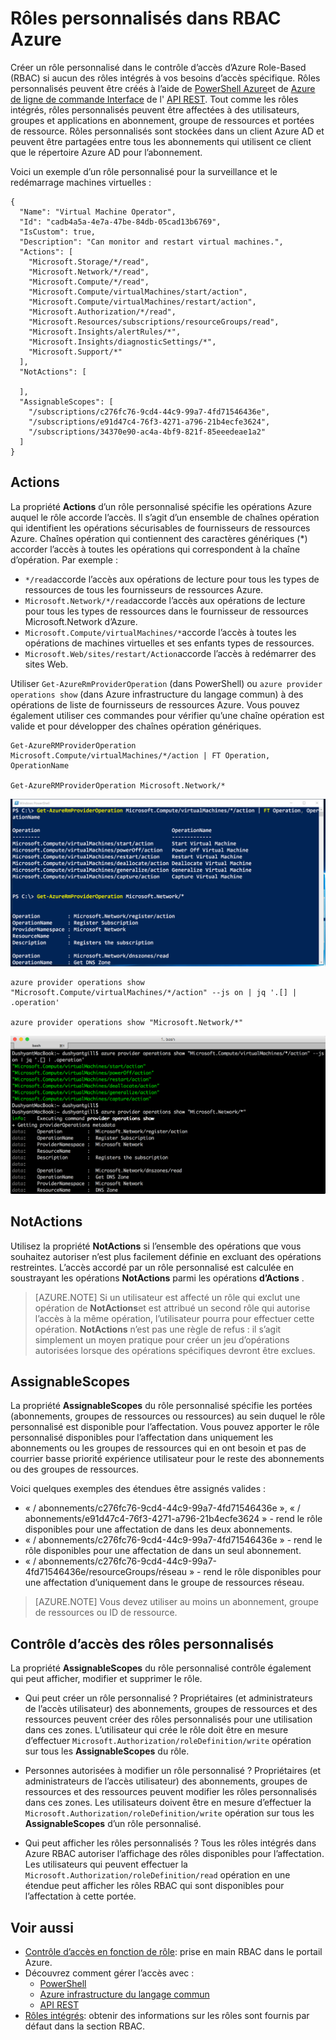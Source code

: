 <properties
    pageTitle="Rôles personnalisés dans Azure RBAC | Microsoft Azure"
    description="Découvrez comment définir des rôles personnalisés avec un contrôle d’accès Azure Role-Based pour la gestion des identités plus précise dans votre abonnement Azure."
    services="active-directory"
    documentationCenter=""
    authors="kgremban"
    manager="kgremban"
    editor=""/>

<tags
    ms.service="active-directory"
    ms.devlang="na"
    ms.topic="article"
    ms.tgt_pltfrm="na"
    ms.workload="identity"
    ms.date="07/25/2016"
    ms.author="kgremban"/>


# <a name="custom-roles-in-azure-rbac"></a>Rôles personnalisés dans RBAC Azure


Créer un rôle personnalisé dans le contrôle d’accès d’Azure Role-Based (RBAC) si aucun des rôles intégrés à vos besoins d’accès spécifique. Rôles personnalisés peuvent être créés à l’aide de [PowerShell Azure](role-based-access-control-manage-access-powershell.md)et de [Azure de ligne de commande Interface](role-based-access-control-manage-access-azure-cli.md) de l' [API REST](role-based-access-control-manage-access-rest.md). Tout comme les rôles intégrés, rôles personnalisés peuvent être affectées à des utilisateurs, groupes et applications en abonnement, groupe de ressources et portées de ressource. Rôles personnalisés sont stockées dans un client Azure AD et peuvent être partagées entre tous les abonnements qui utilisent ce client que le répertoire Azure AD pour l’abonnement.

Voici un exemple d’un rôle personnalisé pour la surveillance et le redémarrage machines virtuelles :

```
{
  "Name": "Virtual Machine Operator",
  "Id": "cadb4a5a-4e7a-47be-84db-05cad13b6769",
  "IsCustom": true,
  "Description": "Can monitor and restart virtual machines.",
  "Actions": [
    "Microsoft.Storage/*/read",
    "Microsoft.Network/*/read",
    "Microsoft.Compute/*/read",
    "Microsoft.Compute/virtualMachines/start/action",
    "Microsoft.Compute/virtualMachines/restart/action",
    "Microsoft.Authorization/*/read",
    "Microsoft.Resources/subscriptions/resourceGroups/read",
    "Microsoft.Insights/alertRules/*",
    "Microsoft.Insights/diagnosticSettings/*",
    "Microsoft.Support/*"
  ],
  "NotActions": [

  ],
  "AssignableScopes": [
    "/subscriptions/c276fc76-9cd4-44c9-99a7-4fd71546436e",
    "/subscriptions/e91d47c4-76f3-4271-a796-21b4ecfe3624",
    "/subscriptions/34370e90-ac4a-4bf9-821f-85eeedeae1a2"
  ]
}
```
## <a name="actions"></a>Actions
La propriété **Actions** d’un rôle personnalisé spécifie les opérations Azure auquel le rôle accorde l’accès. Il s’agit d’un ensemble de chaînes opération qui identifient les opérations sécurisables de fournisseurs de ressources Azure. Chaînes opération qui contiennent des caractères génériques (\*) accorder l’accès à toutes les opérations qui correspondent à la chaîne d’opération. Par exemple :

-   `*/read`accorde l’accès aux opérations de lecture pour tous les types de ressources de tous les fournisseurs de ressources Azure.
-   `Microsoft.Network/*/read`accorde l’accès aux opérations de lecture pour tous les types de ressources dans le fournisseur de ressources Microsoft.Network d’Azure.
-   `Microsoft.Compute/virtualMachines/*`accorde l’accès à toutes les opérations de machines virtuelles et ses enfants types de ressources.
-   `Microsoft.Web/sites/restart/Action`accorde l’accès à redémarrer des sites Web.

Utiliser `Get-AzureRmProviderOperation` (dans PowerShell) ou `azure provider operations show` (dans Azure infrastructure du langage commun) à des opérations de liste de fournisseurs de ressources Azure. Vous pouvez également utiliser ces commandes pour vérifier qu’une chaîne opération est valide et pour développer des chaînes opération génériques.

```
Get-AzureRMProviderOperation Microsoft.Compute/virtualMachines/*/action | FT Operation, OperationName

Get-AzureRMProviderOperation Microsoft.Network/*
```

![Capture d’écran PowerShell - Microsoft.Compute/virtualMachines/*/action Get-AzureRMProviderOperation | Opération FT, OperationName](./media/role-based-access-control-configure/1-get-azurermprovideroperation-1.png)

```
azure provider operations show "Microsoft.Compute/virtualMachines/*/action" --js on | jq '.[] | .operation'

azure provider operations show "Microsoft.Network/*"
```

![Afficher les opérations de Azure infrastructure du langage commun capture d’écran - azure fournisseur « Microsoft.Compute/virtualMachines/\*/action » ](./media/role-based-access-control-configure/1-azure-provider-operations-show.png)

## <a name="notactions"></a>NotActions
Utilisez la propriété **NotActions** si l’ensemble des opérations que vous souhaitez autoriser n’est plus facilement définie en excluant des opérations restreintes. L’accès accordé par un rôle personnalisé est calculée en soustrayant les opérations **NotActions** parmi les opérations **d’Actions** .

> [AZURE.NOTE] Si un utilisateur est affecté un rôle qui exclut une opération de **NotActions**et est attribué un second rôle qui autorise l’accès à la même opération, l’utilisateur pourra pour effectuer cette opération. **NotActions** n’est pas une règle de refus : il s’agit simplement un moyen pratique pour créer un jeu d’opérations autorisées lorsque des opérations spécifiques devront être exclues.

## <a name="assignablescopes"></a>AssignableScopes
La propriété **AssignableScopes** du rôle personnalisé spécifie les portées (abonnements, groupes de ressources ou ressources) au sein duquel le rôle personnalisé est disponible pour l’affectation. Vous pouvez apporter le rôle personnalisé disponibles pour l’affectation dans uniquement les abonnements ou les groupes de ressources qui en ont besoin et pas de courrier basse priorité expérience utilisateur pour le reste des abonnements ou des groupes de ressources.

Voici quelques exemples des étendues être assignés valides :

-   « / abonnements/c276fc76-9cd4-44c9-99a7-4fd71546436e », « / abonnements/e91d47c4-76f3-4271-a796-21b4ecfe3624 » - rend le rôle disponibles pour une affectation de dans les deux abonnements.
-   « / abonnements/c276fc76-9cd4-44c9-99a7-4fd71546436e » - rend le rôle disponibles pour une affectation de dans un seul abonnement.
-  « / abonnements/c276fc76-9cd4-44c9-99a7-4fd71546436e/resourceGroups/réseau » - rend le rôle disponibles pour une affectation d’uniquement dans le groupe de ressources réseau.

> [AZURE.NOTE] Vous devez utiliser au moins un abonnement, groupe de ressources ou ID de ressource.

## <a name="custom-roles-access-control"></a>Contrôle d’accès des rôles personnalisés
La propriété **AssignableScopes** du rôle personnalisé contrôle également qui peut afficher, modifier et supprimer le rôle.

- Qui peut créer un rôle personnalisé ?
    Propriétaires (et administrateurs de l’accès utilisateur) des abonnements, groupes de ressources et des ressources peuvent créer des rôles personnalisés pour une utilisation dans ces zones.
    L’utilisateur qui crée le rôle doit être en mesure d’effectuer `Microsoft.Authorization/roleDefinition/write` opération sur tous les **AssignableScopes** du rôle.

- Personnes autorisées à modifier un rôle personnalisé ?
    Propriétaires (et administrateurs de l’accès utilisateur) des abonnements, groupes de ressources et des ressources peuvent modifier les rôles personnalisés dans ces zones. Les utilisateurs doivent être en mesure d’effectuer la `Microsoft.Authorization/roleDefinition/write` opération sur tous les **AssignableScopes** d’un rôle personnalisé.

- Qui peut afficher les rôles personnalisés ?
    Tous les rôles intégrés dans Azure RBAC autoriser l’affichage des rôles disponibles pour l’affectation. Les utilisateurs qui peuvent effectuer la `Microsoft.Authorization/roleDefinition/read` opération en une étendue peut afficher les rôles RBAC qui sont disponibles pour l’affectation à cette portée.

## <a name="see-also"></a>Voir aussi
- [Contrôle d’accès en fonction de rôle](role-based-access-control-configure.md): prise en main RBAC dans le portail Azure.
- Découvrez comment gérer l’accès avec :
    - [PowerShell](role-based-access-control-manage-access-powershell.md)
    - [Azure infrastructure du langage commun](role-based-access-control-manage-access-azure-cli.md)
    - [API REST](role-based-access-control-manage-access-rest.md)
- [Rôles intégrés](role-based-access-built-in-roles.md): obtenir des informations sur les rôles sont fournis par défaut dans la section RBAC.
